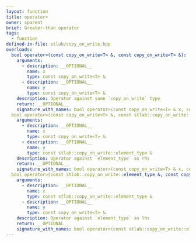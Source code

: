 ```yaml
---
layout: function
title: operator>
owner: sparent
brief: Greater-than operator
tags:
  - function
defined-in-file: stlab/copy_on_write.hpp
overloads:
  bool operator>(const copy_on_write<T> &, const copy_on_write<T> &):
    arguments:
      - description: __OPTIONAL__
        name: x
        type: const copy_on_write<T> &
      - description: __OPTIONAL__
        name: y
        type: const copy_on_write<T> &
    description: Operator against same `copy_on_write` type
    return: __OPTIONAL__
    signature_with_names: bool operator>(const copy_on_write<T> & x, const copy_on_write<T> & y)
  bool operator>(const copy_on_write<T> &, const stlab::copy_on_write::element_type &):
    arguments:
      - description: __OPTIONAL__
        name: x
        type: const copy_on_write<T> &
      - description: __OPTIONAL__
        name: y
        type: const stlab::copy_on_write::element_type &
    description: Operator against `element_type` as rhs
    return: __OPTIONAL__
    signature_with_names: bool operator>(const copy_on_write<T> & x, const stlab::copy_on_write::element_type & y)
  bool operator>(const stlab::copy_on_write::element_type &, const copy_on_write<T> &):
    arguments:
      - description: __OPTIONAL__
        name: x
        type: const stlab::copy_on_write::element_type &
      - description: __OPTIONAL__
        name: y
        type: const copy_on_write<T> &
    description: Operator against `element_type` as lhs
    return: __OPTIONAL__
    signature_with_names: bool operator>(const stlab::copy_on_write::element_type & x, const copy_on_write<T> & y)
---
```

